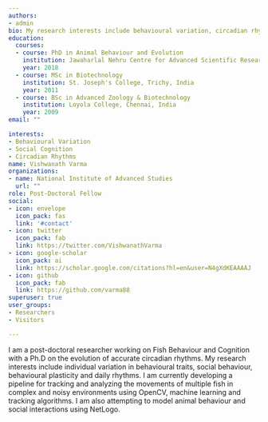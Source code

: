 ```yaml
---
authors:
- admin
bio: My research interests include behavioural variation, circadian rhythms and social cognition.
education:
  courses:
  - course: PhD in Animal Behaviour and Evolution
    institution: Jawaharlal Nehru Centre for Advanced Scientific Research, Bangalore, India
    year: 2018
  - course: MSc in Biotechnology
    institution: St. Joseph's College, Trichy, India
    year: 2011
  - course: BSc in Advanced Zoology & Biotechnology
    institution: Loyola College, Chennai, India
    year: 2009
email: ""

interests:
- Behavioural Variation
- Social Cognition
- Circadian Rhythms
name: Vishwanath Varma
organizations:
- name: National Institute of Advanced Studies
  url: ""
role: Post-Doctoral Fellow 
social:
- icon: envelope
  icon_pack: fas
  link: '#contact'
- icon: twitter
  icon_pack: fab
  link: https://twitter.com/VishwanathVarma
- icon: google-scholar
  icon_pack: ai
  link: https://scholar.google.com/citations?hl=en&user=N4gXdKEAAAAJ
- icon: github
  icon_pack: fab
  link: https://github.com/varma88
superuser: true
user_groups:
- Researchers
- Visitors

---
```


I am a post-doctoral researcher working on Fish Behaviour and Cognition with a Ph.D on the evolution of accurate circadian rhythms. My research interests include individual variation in behavioural traits, social behaviour, behavioural plasticity and daily rhythms. I am currently developing a pipeline for tracking and analyzing the movements of multiple fish in complex and noisy environments using OpenCV, machine learning and tracking algorithms. I am also attempting to model animal behaviour and social interactions using NetLogo.
